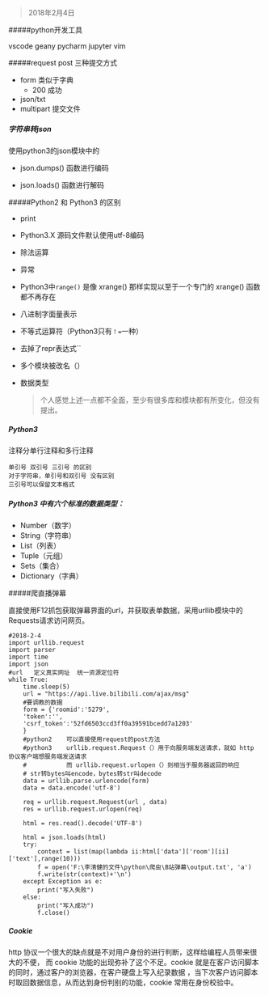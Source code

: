 > 2018年2月4日

#####python开发工具

vscode	 geany 	 pycharm 	 jupyter 	 vim



#####request	post 三种提交方式

* form 类似于字典
  * 200 成功
* json/txt
* multipart 提交文件

##### 字符串转json

使用python3的json模块中的

 * json.dumps()	函数进行编码


 * json.loads()	函数进行解码





#####Python2 和 Python3 的区别

*  print

* Python3.X 源码文件默认使用utf-8编码

* 除法运算

* 异常

* Python3中`range()` 是像 xrange() 那样实现以至于一个专门的 xrange() 函数都不再存在

* 八进制字面量表示

* 不等式运算符（Python3只有`！=`一种）

* 去掉了repr表达式``

* 多个模块被改名（）

* 数据类型

  > 个人感觉上述一点都不全面，至少有很多库和模块都有所变化，但没有提出。



##### Python3

注释分单行注释和多行注释

```
单引号 双引号 三引号 的区别
对于字符串，单引号和双引号 没有区别
三引号可以保留文本格式
```





##### Python3 中有六个标准的数据类型：

- Number（数字）
- String（字符串）
- List（列表）
- Tuple（元组）
- Sets（集合）
- Dictionary（字典）

#####爬直播弹幕

直接使用F12抓包获取弹幕界面的url，并获取表单数据，采用urllib模块中的Requests请求访问网页。

```
#2018-2-4
import urllib.request
import parser
import time
import json
#url   定义真实网址  统一资源定位符
while True:
    time.sleep(5)
    url = "https://api.live.bilibili.com/ajax/msg"
    #要调教的数据
    form = {'roomid':'5279',
    'token':'',
    'csrf_token':'52fd6503ccd3ff0a39591bcedd7a1203'
    }
    #python2    可以直接使用request的post方法
    #python3    urllib.request.Request（）用于向服务端发送请求，就如 http 协议客户端想服务端发送请求
    #           而 urllib.request.urlopen（）则相当于服务器返回的响应
    # str转bytes叫encode，bytes转str叫decode
    data = urllib.parse.urlencode(form)
    data = data.encode('utf-8')
    
    req = urllib.request.Request(url , data)
    res = urllib.request.urlopen(req)

    html = res.read().decode('UTF-8')

    html = json.loads(html)
    try:
        context = list(map(lambda ii:html['data']['room'][ii]['text'],range(10)))
        f = open('F:\李清健的文件\python\爬虫\B站弹幕\output.txt', 'a')
        f.write(str(context)+'\n')
    except Exception as e:
        print("写入失败")
    else:
        print("写入成功")
        f.close()
```

##### Cookie

http 协议一个很大的缺点就是不对用户身份的进行判断，这样给编程人员带来很大的不便， 而 cookie 功能的出现弥补了这个不足。cookie 就是在客户访问脚本的同时，通过客户的浏览器，在客户硬盘上写入纪录数据 ，当下次客户访问脚本时取回数据信息，从而达到身份判别的功能，cookie 常用在身份校验中。


















